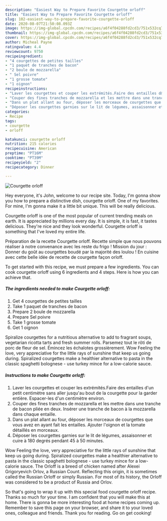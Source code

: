 ```yaml
---
description: "Easiest Way to Prepare Favorite Courgette orloff"
title: "Easiest Way to Prepare Favorite Courgette orloff"
slug: 102-easiest-way-to-prepare-favorite-courgette-orloff
date: 2020-08-07T21:50:08.093Z
image: https://img-global.cpcdn.com/recipes/a6f4f04288fd2cd3/751x532cq70/courgette-orloff-photo-principale-de-la-recette.jpg
thumbnail: https://img-global.cpcdn.com/recipes/a6f4f04288fd2cd3/751x532cq70/courgette-orloff-photo-principale-de-la-recette.jpg
cover: https://img-global.cpcdn.com/recipes/a6f4f04288fd2cd3/751x532cq70/courgette-orloff-photo-principale-de-la-recette.jpg
author: Micheal Payne
ratingvalue: 4.4
reviewcount: 9750
recipeingredient:
- "4 courgettes de petites tailles"
- "1 paquet de tranches de bacon"
- "2 boule de mozzarella"
- " Sel poivre"
- "1 grosse tomate"
- "1 oignon"
recipeinstructions:
- "Laver les courgettes et couper les extrémités.Faire des entailles d&#39;un petit centimètre sans aller jusqu&#39;au bout de la courgette pour la garder entière. Espacer-les d&#39;un centimètre environ."
- "Couper des fines tranches de mozzarella et les mettre dans une tranche de bacon pliée en deux. Insérer une tranche de bacon à la mozzarella dans chaque entaille."
- "Dans un plat allant au four, déposer les morceaux de courgettes que vous avez en ayant fait les entailles. Ajouter l&#39;oignon et la tomate détaillés en morceaux."
- "Déposer les courgettes garnies sur le lit de légumes, assaisonner et cuire à 180 degrés pendant 45 à 50 minutes."
categories:
- Recipe
tags:
- courgette
- orloff

katakunci: courgette orloff 
nutrition: 215 calories
recipecuisine: American
preptime: "PT16M"
cooktime: "PT39M"
recipeyield: "2"
recipecategory: Dinner

---
```



![Courgette orloff](https://img-global.cpcdn.com/recipes/a6f4f04288fd2cd3/751x532cq70/courgette-orloff-photo-principale-de-la-recette.jpg)

Hey everyone, it's John, welcome to our recipe site. Today, I'm gonna show you how to prepare a distinctive dish, courgette orloff. One of my favorites. For mine, I'm gonna make it a little bit unique. This will be really delicious.

Courgette orloff is one of the most popular of current trending meals on earth. It is appreciated by millions every day. It is simple, it is fast, it tastes delicious. They're nice and they look wonderful. Courgette orloff is something that I've loved my entire life.

Préparation de la recette Courgette orloff. Recette simple que nous pouvons réaliser à notre convenance avec les reste du frigo ! Mission du jour : Donner du goût au courgettes boudé par la majorité des loulou ! En cuisine avec cette belle idée de recette de courgette façon orloff.


To get started with this recipe, we must prepare a few ingredients. You can cook courgette orloff using 6 ingredients and 4 steps. Here is how you can achieve that.

<!--inarticleads1-->

##### The ingredients needed to make Courgette orloff:

1. Get 4 courgettes de petites tailles
1. Take 1 paquet de tranches de bacon
1. Prepare 2 boule de mozzarella
1. Prepare  Sel poivre
1. Take 1 grosse tomate
1. Get 1 oignon


Spiralize courgettes for a nutritious alternative to add to fragrant soups, vegetarian ricotta tarts and fresh summer rolls. Parsemez tout le rôti de porc de fleur de sel. Émincez les échalotes grossièrement. Wow Feeling the love, very appreciative for the little rays of sunshine that keep us going during. Spiralized courgettes make a healthier alternative to pasta in the classic spaghetti bolognese - use turkey mince for a low-calorie sauce. 

<!--inarticleads2-->

##### Instructions to make Courgette orloff:

1. Laver les courgettes et couper les extrémités.Faire des entailles d&#39;un petit centimètre sans aller jusqu&#39;au bout de la courgette pour la garder entière. Espacer-les d&#39;un centimètre environ.
1. Couper des fines tranches de mozzarella et les mettre dans une tranche de bacon pliée en deux. Insérer une tranche de bacon à la mozzarella dans chaque entaille.
1. Dans un plat allant au four, déposer les morceaux de courgettes que vous avez en ayant fait les entailles. Ajouter l&#39;oignon et la tomate détaillés en morceaux.
1. Déposer les courgettes garnies sur le lit de légumes, assaisonner et cuire à 180 degrés pendant 45 à 50 minutes.


Wow Feeling the love, very appreciative for the little rays of sunshine that keep us going during. Spiralized courgettes make a healthier alternative to pasta in the classic spaghetti bolognese - use turkey mince for a low-calorie sauce. The Orloff is a breed of chicken named after Alexei Grigoryevich Orlov, a Russian Count. Reflecting this origin, it is sometimes called the Russian Orloff or simply Russian. For most of its history, the Orloff was considered to be a product of Russia and Orlov. 

So that's going to wrap it up with this special food courgette orloff recipe. Thanks so much for your time. I am confident that you will make this at home. There is gonna be more interesting food at home recipes coming up. Remember to save this page on your browser, and share it to your loved ones, colleague and friends. Thank you for reading. Go on get cooking!
